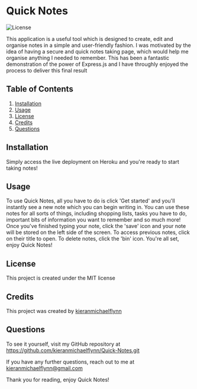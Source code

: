 # Quick Notes

![License](https://img.shields.io/badge/License-MIT-blue)

This application is a useful tool which is designed to create, edit and organise notes in a simple and user-friendly fashion. I was motivated by the idea of having a secure and quick notes taking page, which would help me organise anything I needed to remember. This has been a fantastic demonstration of the power of Express.js and I have throughly enjoyed the process to deliver this final result

## Table of Contents

1.  [Installation](#installation)
2.  [Usage](#usage)
3.  [License](#license)
3.  [Credits](#credits)
4.  [Questions](#questions)


## Installation 

Simply access the live deployment on Heroku and you're ready to start taking notes!

## Usage

To use Quick Notes, all you have to do is click 'Get started' and you'll instantly see a new note which you can begin writing in. You can use these notes for all sorts of things, including shopping lists, tasks you have to do, important bits of information you want to remember and so much more! Once you've finished typing your note, click the 'save' icon and your note will be stored on the left side of the screen. To access previous notes, click on their title to open. To delete notes, click the 'bin' icon. You're all set, enjoy Quick Notes!

## License
This project is created under the MIT license

## Credits
This project was created by [kieranmichaelflynn](https://github.com/kieranmichaelflynn)

## Questions
To see it yourself, visit my GitHub repository at https://github.com/kieranmichaelflynn/Quick-Notes.git

If you have any further questions, reach out to me at kieranmichaelflynn@gmail.com 

Thank you for reading, enjoy Quick Notes!
    
